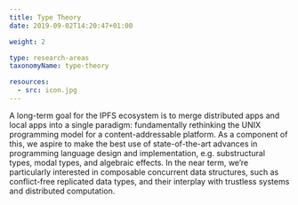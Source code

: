 ```yaml
---
title: Type Theory
date: 2019-09-02T14:20:47+01:00

weight: 2

type: research-areas
taxonomyName: type-theory

resources:
  - src: icon.jpg
---
```


A long-term goal for the IPFS ecosystem is to merge distributed apps and local apps into a single paradigm: fundamentally rethinking the UNIX programming model for a content-addressable platform. As a component of this, we aspire to make the best use of state-of-the-art advances in programming language design and implementation, e.g. substructural types, modal types, and algebraic effects. In the near term, we’re particularly interested in composable concurrent data structures, such as conflict-free replicated data types, and their interplay with trustless systems and distributed computation.
